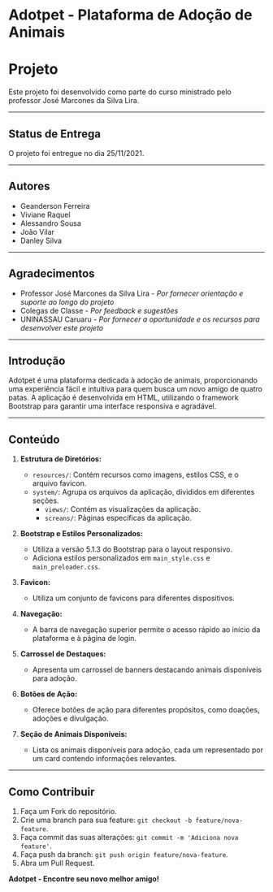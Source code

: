 # Adotpet - Plataforma de Adoção de Animais

# Projeto

Este projeto foi desenvolvido como parte do curso ministrado pelo professor José Marcones da Silva Lira.

---

## Status de Entrega

O projeto foi entregue no dia 25/11/2021.

---

## Autores

- Geanderson Ferreira
- Viviane Raquel
- Alessandro Sousa
- João Vilar
- Danley Silva

---

## Agradecimentos

- Professor José Marcones da Silva Lira - *Por fornecer orientação e suporte ao longo do projeto*
- Colegas de Classe - *Por feedback e sugestões*
- UNINASSAU Caruaru - *Por fornecer a oportunidade e os recursos para desenvolver este projeto*

 ---

## Introdução

Adotpet é uma plataforma dedicada à adoção de animais, proporcionando uma experiência fácil e intuitiva para quem busca um novo amigo de quatro patas. A aplicação é desenvolvida em HTML, utilizando o framework Bootstrap para garantir uma interface responsiva e agradável.

---

## Conteúdo

1. **Estrutura de Diretórios:**
   - `resources/`: Contém recursos como imagens, estilos CSS, e o arquivo favicon.
   - `system/`: Agrupa os arquivos da aplicação, divididos em diferentes seções.
      - `views/`: Contém as visualizações da aplicação.
      - `screans/`: Páginas específicas da aplicação.

2. **Bootstrap e Estilos Personalizados:**
   - Utiliza a versão 5.1.3 do Bootstrap para o layout responsivo.
   - Adiciona estilos personalizados em `main_style.css` e `main_preloader.css`.

3. **Favicon:**
   - Utiliza um conjunto de favicons para diferentes dispositivos.

4. **Navegação:**
   - A barra de navegação superior permite o acesso rápido ao início da plataforma e à página de login.

5. **Carrossel de Destaques:**
   - Apresenta um carrossel de banners destacando animais disponíveis para adoção.

6. **Botões de Ação:**
   - Oferece botões de ação para diferentes propósitos, como doações, adoções e divulgação.

7. **Seção de Animais Disponíveis:**
   - Lista os animais disponíveis para adoção, cada um representado por um card contendo informações relevantes.

---

## Como Contribuir

1. Faça um Fork do repositório.
2. Crie uma branch para sua feature: `git checkout -b feature/nova-feature`.
3. Faça commit das suas alterações: `git commit -m 'Adiciona nova feature'`.
4. Faça push da branch: `git push origin feature/nova-feature`.
5. Abra um Pull Request.

**Adotpet - Encontre seu novo melhor amigo!**
